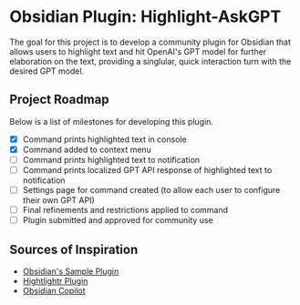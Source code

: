 # Obsidian Plugin: Highlight-AskGPT 
The goal for this project is to develop a community plugin for Obsidian that allows users to highlight text and hit OpenAI's GPT model for further elaboration on the text, providing a singlular, quick interaction turn with the desired GPT model.  

## Project Roadmap
Below is a list of milestones for developing this plugin. 
 - [X] Command prints highlighted text in console
 - [X] Command added to context menu
 - [ ] Command prints highlighted text to notification
 - [ ] Command prints localized GPT API response of highlighted text to notification
 - [ ] Settings page for command created (to allow each user to configure their own GPT API)
 - [ ] Final refinements and restrictions applied to command
 - [ ] Plugin submitted and approved for community use

## Sources of Inspiration
- [Obsidian's Sample Plugin](https://github.com/obsidianmd/obsidian-sample-plugin)
- [Hightlightr Plugin](https://github.com/chetachiezikeuzor/Highlightr-Plugin)
- [Obsidian Copilot](https://github.com/logancyang/obsidian-copilot)
